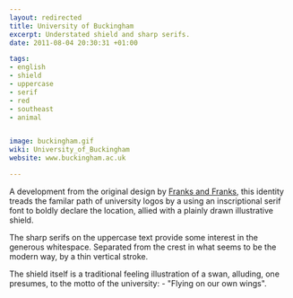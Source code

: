 ```yaml
---
layout: redirected
title: University of Buckingham
excerpt: Understated shield and sharp serifs.
date: 2011-08-04 20:30:31 +01:00

tags:
- english
- shield
- uppercase
- serif
- red
- southeast
- animal


image: buckingham.gif
wiki: University_of_Buckingham
website: www.buckingham.ac.uk

---
```


A development from the original design by [Franks and Franks](http://www.franksandfranks.com/), this identity treads the familar path of university logos by a using an inscriptional serif font to boldly declare the location, allied with a plainly drawn illustrative shield.

The sharp serifs on the uppercase text provide some interest in the generous whitespace. Separated from the crest in what seems to be the modern way, by a thin vertical stroke.

The shield itself is a traditional feeling illustration of a swan, alluding, one presumes, to the motto of the university: - "Flying on our own wings".
